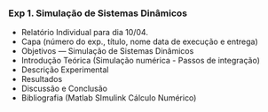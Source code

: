 ### Exp 1. Simulação de Sistemas Dinâmicos

* Relatório Individual para dia 10/04.
* Capa (número do exp., título, nome data de execução e entrega)
* Objetivos — Simulação de Sistemas Dinâmicos
* Introdução Teórica (Simulação numérica - Passos de integração)
* Descrição Experimental
* Resultados
* Discussão e Conclusão
* Bibliografia (Matlab SImulink Cálculo Numérico)
